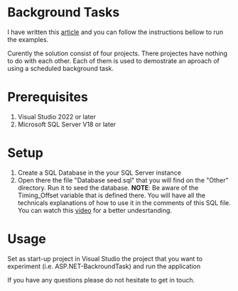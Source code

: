 # Background Tasks
I have written this [article](lhttps://sosuliviu.medium.com/lets-talk-about-scheduled-background-tasks-2708b9873941) and you can follow the instructions bellow to run the examples.

Curently the solution consist of four projects. There projectes have nothing to do with each other. 
Each of them is used to demostrate an aproach of using a scheduled background task.

# Prerequisites
1. Visual Studio 2022 or later
2. Microsoft SQL Server V18 or later

# Setup
1. Create a SQL Database in the your SQL Server instance
2. Open there the file "Database seed.sql" that you will find on the "Other" directory. Run it to seed the database. 
 **NOTE**: Be aware of the Timing_Offset variable that is defined there. You will have all the technicals explanations of how to use it in the comments of this SQL file.
 You can watch this [video](https://www.youtube.com/watch?v=UQjTafcHcGI&ab_channel=Liviu%C8%98o%C8%99u) for a better undesrtanding.

# Usage
Set as start-up project in Visual Studio the project that you want to experiment (i.e. ASP.NET-BackroundTask) and run the application

If you have any questions please do not hesitate to get in touch.
